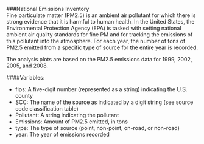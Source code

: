 ###National Emissions Inventory    
Fine particulate matter (PM2.5) is an ambient air pollutant for which there is strong evidence that it is harmful to human health. In the United States, the Environmental Protection Agency (EPA) is tasked with setting national ambient air quality standards for fine PM and for tracking the emissions of this pollutant into the atmosphere. For each year, the number of tons of PM2.5 emitted from a specific type of source for the entire year is recorded.    

The analysis plots are based on the PM2.5 emissions data for 1999, 2002, 2005, and 2008. 

####Variables:
* fips: A five-digit number (represented as a string) indicating the U.S. county                  
* SCC: The name of the source as indicated by a digit string (see source code classification table)           
* Pollutant: A string indicating the pollutant           
* Emissions: Amount of PM2.5 emitted, in tons            
* type: The type of source (point, non-point, on-road, or non-road)              
* year: The year of emissions recorded           
